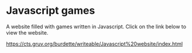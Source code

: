 # Javascript games
A website filled with games written in Javascript. Click on the link below to view the website.

https://cts.gruv.org/burdette/writeable/Javascript%20website/index.html
